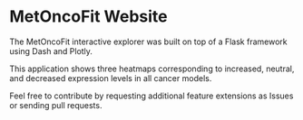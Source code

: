 # MetOncoFit Website

The MetOncoFit interactive explorer was built on top of a Flask framework using Dash and Plotly. 

This application shows three heatmaps corresponding to increased, neutral, and decreased expression levels in all cancer models.

Feel free to contribute by requesting additional feature extensions as Issues or sending pull requests.
